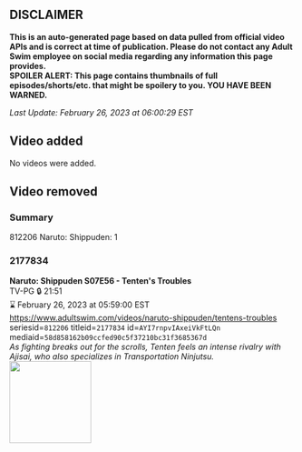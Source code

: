 ## DISCLAIMER
**This is an auto-generated page based on data pulled from official video APIs and is correct at time of publication. Please do not contact any Adult Swim employee on social media regarding any information this page provides.**  
**SPOILER ALERT: This page contains thumbnails of full episodes/shorts/etc. that might be spoilery to you. YOU HAVE BEEN WARNED.**  

_Last Update: February 26, 2023 at 06:00:29 EST_
## Video added
No videos were added.  
## Video removed
### Summary
812206 Naruto: Shippuden: 1  
### 2177834
**Naruto: Shippuden S07E56 - Tenten's Troubles**  
TV-PG 🔒 21:51  
⌛ February 26, 2023 at 05:59:00 EST  
https://www.adultswim.com/videos/naruto-shippuden/tentens-troubles  
seriesid=`812206` titleid=`2177834` id=`AYI7rnpvIAxeiVkFtLQn` mediaid=`58d858162b09ccfed90c5f37210bc31f3685367d`  
_As fighting breaks out for the scrolls, Tenten feels an intense rivalry with Ajisai, who also specializes in Transportation Ninjutsu._  
<a href="https://media.cdn.adultswim.com/uploads/20220726/thumbnails/2_22726144159-NarutoShippuden_404_TentensTroubles.png"><img src="https://media.cdn.adultswim.com/uploads/20220726/thumbnails/2_22726144159-NarutoShippuden_404_TentensTroubles.png" height="144px" /></a>
